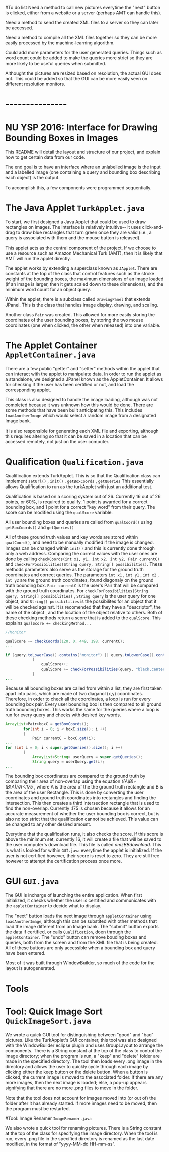 #To do list
Need a method to call new pictures everytime the "next" button is clicked, either from a website or a server (perhaps AMT can handle this).

Need a method to send the created XML files to a server so they can later be accessed.

Need a method to compile all the XML files together so they can be more easily processed by the machine-learning algorithm. 

Could add more parameters for the user generated queries. Things such as word count could be added to make the queries more strict so they are more likely to be useful queries when submitted.

Althought the pictures are resized based on resolution, the actual GUI does not. This could be added so that the GUI can be more easily seen on different resolution monitors.
# --------------- 
# NU YSP 2016: Interface for Drawing Bounding Boxes in Images

This README will detail the layout and structure of our project, and explain how to get certain data from our code.

The end goal is to have an interface where an unlabelled image is the input and a labelled image (one containing a query and bounding box describing each object) is the output. 

To accomplish this, a few components were programmed sequentially.

# The Java Applet `TurkApplet.java`
To start, we first designed a Java Applet that could be used to draw rectangles on images. The interface is relatively intuitive-- it uses click-and-drag to draw blue rectangles that turn green once they are valid (i.e., a query is associated with them and the mouse button is released).

This applet acts as the central component of the project. If we choose to use a resource such as Amazon Mechanical Turk (AMT), then it is likely that AMT will run the applet directly. 

The applet works by extending a superclass known as `JApplet`. 
There are constants at the top of the class that control features such as the stroke weight of the bounding boxes, the maximum dimensions of an image loaded (if an image is larger, then it gets scaled down to these dimensions), and the minimum word count for an object query.

Within the applet, there is a subclass called `DrawingPanel` that extends JPanel. This is the class that handles image display, drawing, and scaling. 

Another class `Pair` was created. This allowed for more easily storing the coordinates of the user bounding boxes, by storing the two mouse coordinates (one when clicked, the other when released) into one variable. 

# The Applet Container `AppletContainer.java`

There are a few public "getter" and "setter" methods within the applet that can interact with the applet to manipulate data. In order to run the applet as a standalone, we designed a JPanel known as the AppletContainer. It allows for checking if the user has been certified or not, and load the corresponding applet. 

This class is also designed to handle the image loading, although was not completed because it was unknown how this would be done. There are some methods that have been built anticipating this. This includes `loadAnotherImage` which would select a random image from a designated Image bank. 

It is also responsible for generating each XML file and exporting, although this requires altering so that it can be saved in a location that can be accessed remotely, not just on the user computer. 

# Qualification `Qualification.java`

Qualification extends TurkApplet. This is so that the Qualification class can implement `setUrl()` , `init()` , `getBoxCoords` , `getQueries`  This essentially allows Qualification to run as the turkApplet with just an additional test. 

Qualification is based on a scoring system out of 26. Currently 16 out of 26 points, or 60%, is required to qualify. 1 point is awarded for a correct bounding box, and 1 point for a correct "key word" from their query. The score can be modified using the `qualScore` variable. 

All user bounding boxes and queries are called from `qualCoord()` using `getBoxCoords()` and `getQueries()`

All of these ground truth values and key words are stored within `qualCoord()`, and need to be manually modified if the image is changed. Images can be changed within `init()` and this is currently done through only a web address. Comparing the correct values with the user ones are done by calling `checkCoords(int x1, y1, int x2, int y2, Pair currentC)` and `checkForPossibilities(String query, String[] possibilities)`. These methods parameters also serve as the storage for the ground truth coordinates and correct queries. The parameters `int x1` , `int y1` , `int x2` , `int y2` are the ground truth coordinates, found diagonaly on the ground truth bounding box. `Pair currentC` is the user's Pair that will be compared with the ground truth coordinates. For `checkForPossibilities(String query, String[] possibilities)` , `String query` is the user query for one object, and `String[] possibilities` is the possibilites for an object that it will be checked against. It is recomended that they have a "descriptor", the name of the object , and the location of the object relative to others. Both of these checking methods return a score that is added to the `qualScore`. This explains `qualScore += checkingMethod...`
```java
//Monitor

qualScore += checkCoords(120, 0, 449, 198, currentC);
...

if (query.toLowerCase().contains("monitor") || query.toLowerCase().contains("screen")) 
			{
				qualScore++;
				qualScore += checkForPossibilities(query, "black,center".split(","));
			}
...
```

Because all bounding boxes are called from within a list, they are first taken apart into pairs, which are made of two diaganol (x,y) coordinates. Therefore, in order to check all the coordinates, a loop is run for every bounding box pair. Every user bounding box is then compared to all ground truth bounding boxes. This works the same for the queries where a loop is run for every query and checks with desired key words. 

```java
ArrayList<Pair>boxC = getBoxCoords();
		for(int i = 0; i < boxC.size(); i ++)
		{
			Pair currentC = boxC.get(i);
...
for (int i = 0; i < super.getQueries().size(); i ++)
		{
			ArrayList<String> userQuery = super.getQueries();
			String query = userQuery.get(i);
...
```
The bounding box coordinates are compared to the ground truth by comparing their area of non-overlap using the equation _((A\B)+(B\A))/A<.175_ , where A is the area of the the ground truth rectangle and B is the area of the user Rectangle. This is done by converting the user coordinates and ground truth coordinates into rectangles and finding the intersection. This then creates a third intersection rectangle that is used to find the non-overlap. Currently .175 is chosen because it allows for an accurate measurement of whether the user bounding box is correct, but is also no too strict that the qualification cannot be achieved. This value can be changed to any other desired amount. 

Everytime that the qualification runs, it also checks the score. If this score is above the minimum set, currently 16, it will create a file that will be saved to the user computer's download file. This file is called _amzBBdownload_. This is what is looked for within `GUI.java`  everytime the applet is initialized. If the user is not certified however, their score is reset to zero. They are still free however to attempt the certification process once more. 

# GUI `GUI.java`

The GUI is incharge of launching the entire application. When first initialized, it checks whether the user is certified and communicates with the `appletContainer` to decide what to display.

The "next" button loads the next image through `appletContainer` using `loadAnotherImage`, although this can be substited with other methods that load the image different from an Image bank. The "submit" button exports the data if certified, or calls `Qualification`, doen through the `appletContainer`. The "undo" button can remove bouding boxes and queries, both from the screen and from the XML file that is being created. All of these buttons are only accessible when a bounding box and query have been entered.

Most of it was built through WindowBuilder, so much of the code for the layout is autogenerated. 

# Tools
# Tool: Quick Image Sort `QuickImageSort.java`

We wrote a quick GUI tool for distinguishing between "good" and "bad" pictures. Like the TurkApplet's GUI container, this tool was also designed with the WindowBuilder eclipse plugin and uses GroupLayout to arrange the components. There is a String constant at the top of the class to control the image directory; when the program is run, a "keep" and "delete" folder are made in the specified directory. The tool then loads every .png image in the directory and allows the user to quickly cycle through each image by clicking either the keep button or the delete button. When a button is clicked, the current image is moved to the associated folder. If there are any more images, then the next image is loaded; else, a pop-up appears signifying that there are no more .png files to move in the folder. 

Note that the tool does not account for images moved into (or out of) the folder after it has already started. If more images need to be moved, then the program must be restarted. 

#Tool: Image Renamer `ImageRenamer.java`

We also wrote a quick tool for renaming pictures. There is a String constant at the top of the class for specifying the image directory. When the tool is run, every .png file in the specified directory is renamed as the last date modified, in the format of "yyyy-MM-dd HH-mm-ss".
